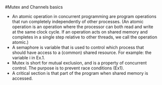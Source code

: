 #Mutex and Channels basics
* An atomic operation in concurrent programming are program operations that run completely independently of other processes. 
(An atomic operation is an operation where the processor can both read and write at the same clock cycle. If an operation acts on shared memory and completes in a single step relative to other threads, we call the operation atomic.) 
* A semaphore is variable that is used to control which process that should have access to a (common) shared resource. For example: the variable i in Ex.1. 
* Mutex is short for mutual exclusion, and is a property of concurrent control. The purpose is to prevent race conditions (Ex1). 
* A critical section is that part of the program when shared memory is accessed. 
